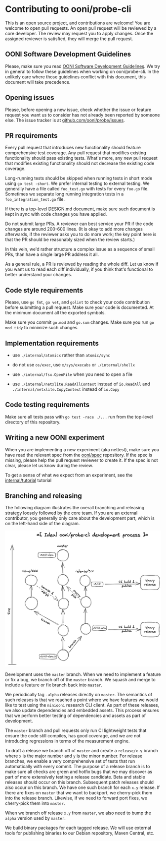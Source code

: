 # Contributing to ooni/probe-cli

This is an open source project, and contributions are welcome! You are welcome
to open pull requests. An open pull request will be reviewed by a core
developer. The review may request you to apply changes. Once the assigned
reviewer is satisfied, they will merge the pull request.

## OONI Software Development Guidelines

Please, make sure you read [OONI Software Development Guidelines](
https://ooni.org/post/ooni-software-development-guidelines/). We try in
general to follow these guidelines when working on ooni/probe-cli. In
the unlikely care where those guidelines conflict with this document, this
document will take precedence.

## Opening issues

Please, before opening a new issue, check whether the issue or feature request
you want us to consider has not already been reported by someone else. The
issue tracker is at [github.com/ooni/probe/issues](https://github.com/ooni/probe/issues).

## PR requirements

Every pull request that introduces new functionality should feature
comprehensive test coverage. Any pull request that modifies existing
functionality should pass existing tests. What's more, any new pull
request that modifies existing functionality should not decrease the
existing code coverage.

Long-running tests should be skipped when running tests in short mode
using `go test -short`. We prefer internal testing to external
testing. We generally have a file called `foo_test.go` with tests
for every `foo.go` file. Sometimes we separate long running
integration tests in a `foo_integration_test.go` file.

If there is a top-level DESIGN.md document, make sure such document is
kept in sync with code changes you have applied.

Do not submit large PRs. A reviewer can best service your PR if the
code changes are around 200-600 lines. (It is okay to add more changes
afterwards, if the reviewer asks you to do more work; the key point
here is that the PR should be reasonably sized when the review starts.)

In this vein, we'd rather structure a complex issue as a sequence of
small PRs, than have a single large PR address it all.

As a general rule, a PR is reviewed by reading the whole diff. Let us
know if you want us to read each diff individually, if you think that's
functional to better understand your changes.

## Code style requirements

Please, use `go fmt`, `go vet`, and `golint` to check your code
contribution before submitting a pull request. Make sure your code
is documented. At the minimum document all the exported symbols.

Make sure you commit `go.mod` and `go.sum` changes. Make sure you
run `go mod tidy` to minimize such changes.

## Implementation requirements

- use `./internal/atomicx` rather than `atomic/sync`

- do not use `os/exec`, use `x/sys/execabs` or `./internal/shellx`

- use `./internal/fsx.OpenFile` when you need to open a file

- use `./internal/netxlite.ReadAllContext` instead of `io.ReadAll`
and `./internal/netxlite.CopyContext` instead of `io.Copy`

## Code testing requirements

Make sure all tests pass with `go test -race ./...` run from the
top-level directory of this repository.

## Writing a new OONI experiment

When you are implementing a new experiment (aka nettest), make sure
you have read the relevant spec from the [ooni/spec](
https://github.com/ooni/spec) repository. If the spec is missing,
please help the pull request reviewer to create it. If the spec is
not clear, please let us know during the review.

To get a sense of what we expect from an experiment, see the [internal/tutorial](
https://github.com/ooni/probe-cli/tree/master/internal/tutorial) tutorial

## Branching and releasing

The following diagram illustrates the overall branching and releasing
strategy loosely followed by the core team. If you are an external
contributor, you generally only care about the development part, which
is on the left-hand side of the diagram.

![branching and releasing](docs/branching.png)

Development uses the `master` branch. When we need to implement a
feature or fix a bug, we branch off of the `master` branch. We squash
and merge to include a feature or fix branch back into `master`.

We periodically tag `-alpha` releases directly on `master`. The
semantics of such releases is that we reached a point where we have
features we would like to test using the `miniooni` research CLI
client. As part of these releases, we also update dependencies and
embedded assets. This process ensures that we perform better testing
of dependencies and assets as part of development.

The `master` branch and pull requests only run CI lightweight tests
that ensure the code still compiles, has good coverage, and we are
not introducing regressions in terms of the measurement engine.

To draft a release we branch off of `master` and create a `release/x.y`
branch where `x` is the major number and `y` is the minor number. For
release branches, we enable a very comprehensive set of tests that run
automatically with every commit. The purpose of a release branch is to
make sure all checks are green and hotfix bugs that we may discover
as part of more extensively testing a release candidate. Beta and stable
releases should occur on this branch. Subsequent patch releases should
also occur on this branch. We have one such branch for each `x.y`
release. If there are fixes on `master` that we want to backport, we
cherry-pick them into the release branch. Likewise, if we need to
forward port fixes, we cherry-pick them into `master`.

When we branch off release `x.y` from `master`, we also need to bump
the `alpha` version used by `master`.

We build binary packages for each tagged release. We will use external
tools for publishing binaries to our Debian repository, Maven Central, etc.

